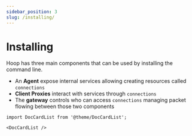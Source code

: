```yaml
---
sidebar_position: 3
slug: /installing/
---
```


# Installing

Hoop has three main components that can be used by installing the command line.

- An **Agent** expose internal services allowing creating resources called `connections`
- **Client Proxies** interact with services through `connections`
- The **gateway** controls who can access `connections` managing packet flowing between those two components

```mdx-code-block
import DocCardList from '@theme/DocCardList';

<DocCardList />
```

